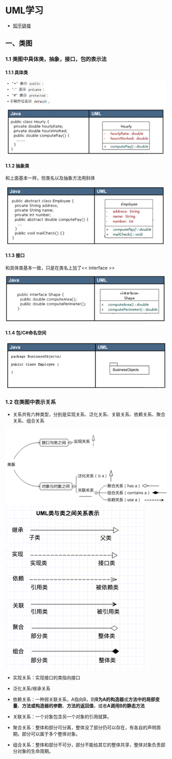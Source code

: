 # UML学习

+ [知乎链接](https://zhuanlan.zhihu.com/p/109655171)

## 一、类图

### 1.1 类图中具体类，抽象，接口，包的表示法

#### 1.1.1 具体类

![](pictures\1.png)

#### 1.1.2 抽象类

和上面基本一样，但类名以及抽象方法用斜体

![](pictures\2.png)

#### 1.1.3 接口

和具体类基本一致，只是在类名上加了<< interface >>

![](pictures\3.png)

#### 1.1.4 包/C#命名空间

![](pictures\4.png)

### 1.2 在类图中表示关系

+ 关系共有六种类型，分别是实现关系、泛化关系、关联关系、依赖关系、聚合关系、组合关系

![](pictures\5.png)
![](pictures\6.png)

+ 实现关系：实现接口的类指向接口
+ 泛化关系/继承关系
+ 依赖关系：一种弱关联关系，A指向B，则**B为A的构造器**或**方法中的局部变量**、**方法或构造器的参数**、**方法的返回值**，或者**A调用B的静态方法**
+ 关联关系：一个对象包含另一个对象的引用就算。

+ 聚合关系：整体和部分可分离，整体没了部分仍可以存在，有各自的声明周期。部分可以属于多个整体对象。
+ 组合关系：整体和部分不可分，部分不能给其它的整体共享，整体对象负责部分对象的生命周期。

